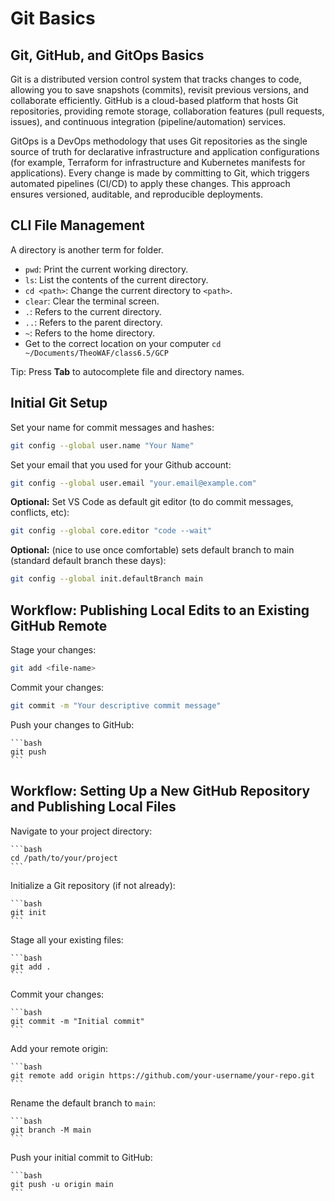 # Git Basics

## Git, GitHub, and GitOps Basics

Git is a distributed version control system that tracks changes to code, allowing you to save snapshots (commits), revisit previous versions, and collaborate efficiently. GitHub is a cloud-based platform that hosts Git repositories, providing remote storage, collaboration features (pull requests, issues), and continuous integration (pipeline/automation) services.

GitOps is a DevOps methodology that uses Git repositories as the single source of truth for declarative infrastructure and application configurations (for example, Terraform for infrastructure and Kubernetes manifests for applications). Every change is made by committing to Git, which triggers automated pipelines (CI/CD) to apply these changes. This approach ensures versioned, auditable, and reproducible deployments.

## CLI File Management

A directory is another term for folder. 

- `pwd`: Print the current working directory.
- `ls`: List the contents of the current directory.
- `cd <path>`: Change the current directory to `<path>`.
- `clear`: Clear the terminal screen.
- `.`: Refers to the current directory.
- `..`: Refers to the parent directory.
- `~`: Refers to the home directory.
- Get to the correct location on your computer 
```cd ~/Documents/TheoWAF/class6.5/GCP```

Tip: Press **Tab** to autocomplete file and directory names.

## Initial Git Setup

Set your name for commit messages and hashes:

```bash
git config --global user.name "Your Name"
```

Set your email that you used for your Github account:
```bash
git config --global user.email "your.email@example.com"
```

**Optional:** Set VS Code as default git editor (to do commit messages, conflicts, etc): 

```bash
git config --global core.editor "code --wait"
```

**Optional:** (nice to use once comfortable) sets default branch to main (standard default branch these days):

```bash
git config --global init.defaultBranch main
```

## Workflow: Publishing Local Edits to an Existing GitHub Remote

Stage your changes:

```bash
git add <file-name>
```

Commit your changes:

```bash
git commit -m "Your descriptive commit message"
```

Push your changes to GitHub:

    ```bash
    git push
    ```


## Workflow: Setting Up a New GitHub Repository and Publishing Local Files

Navigate to your project directory:

    ```bash
    cd /path/to/your/project
    ```

Initialize a Git repository (if not already):

    ```bash
    git init
    ```

Stage all your existing files:

    ```bash
    git add .
    ```

Commit your changes:

    ```bash
    git commit -m "Initial commit"
    ```

Add your remote origin:

    ```bash
    git remote add origin https://github.com/your-username/your-repo.git
    ```

Rename the default branch to `main`:

    ```bash
    git branch -M main
    ```

Push your initial commit to GitHub:

    ```bash
    git push -u origin main
    ```
